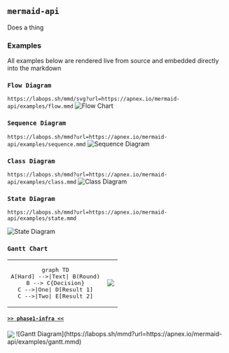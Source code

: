 ## `mermaid-api`
Does a thing

### Examples
All examples below are rendered live from source and embedded directly into the markdown

### `Flow Diagram`
`https://labops.sh/mmd/svg?url=https://apnex.io/mermaid-api/examples/flow.mmd`
![Flow Chart](https://labops.sh/mmd?url=https://apnex.io/mermaid-api/examples/flow.mmd)

### `Sequence Diagram`
`https://labops.sh/mmd?url=https://apnex.io/mermaid-api/examples/sequence.mmd`
![Sequence Diagram](https://labops.sh/mmd?url=https://apnex.io/mermaid-api/examples/sequence.mmd)

### `Class Diagram`
`https://labops.sh/mmd?url=https://apnex.io/mermaid-api/examples/class.mmd`
![Class Diagram](https://labops.sh/mmd?url=https://apnex.io/mermaid-api/examples/class.mmd)

### `State Diagram`
`https://labops.sh/mmd?url=https://apnex.io/mermaid-api/examples/state.mmd`


![State Diagram](https://labops.sh/mmd?url=https://apnex.io/mermaid-api/examples/state.mmd)

### `Gantt Chart`
<table align="center" style="width:100%">
<tr align="center">
<td><pre>
graph TD
A[Hard] -->|Text| B(Round)
B --> C{Decision}
C -->|One| D[Result 1]
C -->|Two| E[Result 2]
</pre></td>
<td align="center">
	<img align="center" src="https://labops.sh/mmd?url=https://apnex.io/mermaid-api/examples/state.mmd" />
</td>
</tr>
</table>

#### [`>> phase1-infra <<`](phase1-infra/README.md)
<img align="center" src="https://labops.sh/mmd?url=https://apnex.io/mermaid-api/examples/state.mmd" />
![Gantt Diagram](https://labops.sh/mmd?url=https://apnex.io/mermaid-api/examples/gantt.mmd)

